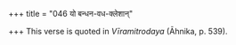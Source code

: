 +++
title = "046 यो बन्धन-वध-क्लेशान्"

+++
This verse is quoted in *Vīramitrodaya* (Āhnika, p. 539).


